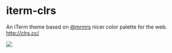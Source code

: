iterm-clrs
==========

An iTerm theme based on [@mrmrs](https://github.com/mrmrs) nicer color palette for the web. http://clrs.cc/

![](http://cl.ly/image/3A08113n072W/content)
